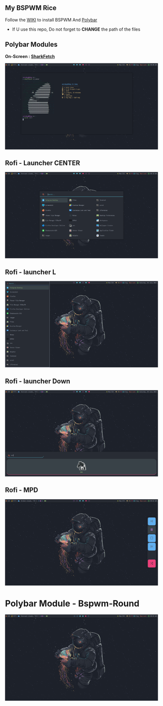 ## My BSPWM Rice

Follow the [WIKI](https://wiki.archlinux.org/title/bspwm) to install BSPWM And [Polybar](https://wiki.archlinux.org/title/Polybar)

* If U use this repo, Do not forget to **CHANGE** the path of the files

## Polybar Modules
**On-Screen : [SharkFetch](https://github.com/The-0Day/SharkFetch)**

![](Dotfiles_Images/1.png)


## Rofi - Launcher CENTER

![](Dotfiles_Images/2.png)

## Rofi - launcher L

![](Dotfiles_Images/3.png)

## Rofi - launcher Down

![](Dotfiles_Images/4.png)

## Rofi - MPD 

![](Dotfiles_Images/5.png)

# Polybar Module - Bspwm-Round
![](Dotfiles_Images/6.png)

